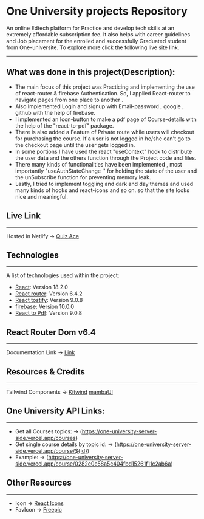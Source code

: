 # One University projects Repository
 
An online Edtech platform for Practice and develop tech skills at an extremely affordable subscription fee. It also helps with career guidelines and Job placement for the enrolled and successfully Graduated student from One-universite. To explore more click the following live site link.
 
***
## What was done in this project(Description):
* The main focus of this project was Practicing and implementing the use of react-router & firebase Authentication. So, I applied  React-router to navigate pages from one place to another .
* Also Implemented Login and signup with Email-password , google , github with the help of firebase.
* I implemented an Icon-button to make a pdf page of Course-details with the help of the "react-to-pdf" package.
*  There is also added a Feature of Private route while users will checkout for purchasing the course. If a user is not logged in he/she can't go to the checkout page until the user gets logged in.
* In some portions I have used the react "useContext" hook to distribute the user data and the others function through the Project code and files.
*  There many kinds of functionalities have been implemented , most importantly "useAuthStateChange '' for holding the state of the user and the unSubscribe function for preventing memory leak.
* Lastly, I tried to implement toggling and dark and day themes and used many kinds of hooks and react-icons and so on. so that the site looks nice and meaningful.

## Live Link
***
Hosted in Netlify -> [Quiz Ace](https://quiz-ace.netlify.app/)

## Technologies
***
A list of technologies used within the project:
* [React](https://reactjs.org/): Version 18.2.0
* [React router](https://reactrouter.com/en/main): Version 6.4.2
* [React tostify](https://www.npmjs.com/package/react-toastify): Version 9.0.8
* [firebase](https://firebase.google.com/docs/auth/web/start?hl=en&authuser=0): Version 10.0.0
* [React to Pdf](https://www.npmjs.com/package/react-to-pdf): Version 9.0.8


## React Router Dom v6.4 
***
Documentation Link -> [Link](https://reactrouter.com/en/main/start/overview)

## Resources & Credits
***
Tailwind Components -> 
[Kitwind](https://kitwind.io/products/kometa/components)
[mambaUI](https://www.mambaui.com/components)

## One University API Links:
***
* Get all Courses topics: -> (https://one-university-server-side.vercel.app/courses)
* Get single course details by topic id: -> (https://one-university-server-side.vercel.app/course/${id})
* Example: -> (https://one-university-server-side.vercel.app/course/0282e0e58a5c404fbd15261f11c2ab6a)

## Other Resources
***
* Icon -> [React Icons](https://react-icons.github.io/react-icons/)
* FavIcon -> [Freepic](https://www.freepik.com/)